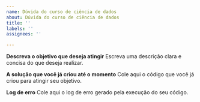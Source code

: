 ```yaml
---
name: Dúvida do curso de ciência de dados
about: Dúvida do curso de ciência de dados
title: ''
labels: ''
assignees: ''

---
```


**Descreva o objetivo que deseja atingir**
Escreva uma descrição clara e concisa do que deseja realizar.

**A solução que você já criou até o momento**
Cole aqui o código que você já criou para atingir seu objetivo.

**Log de erro**
Cole aqui o log de erro gerado pela execução do seu código.
